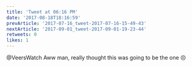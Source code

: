 ```yaml
---
title: 'Tweet at 06:16 PM'
date: '2017-08-18T18:16:59'
prevArticle: '2017-07-16_tweet-2017-07-16-15-49-43'
nextArticle: '2017-09-01_tweet-2017-09-01-19-23-44'
retweets: 0
likes: 1
---
```

@VeersWatch Aww man, really thought this was going to be the one 😣